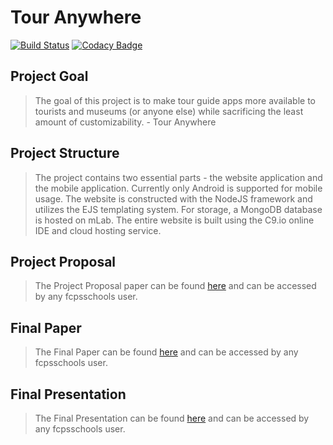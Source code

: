 # Tour Anywhere

[![Build Status](https://travis-ci.com/mma01us/tour-anywhere.svg?branch=master)](https://travis-ci.com/mma01us/tour-anywhere)
[![Codacy Badge](https://api.codacy.com/project/badge/Grade/6e21c4d9e8e64ab7bc842db435836591)](https://www.codacy.com/app/mma01us/tour-anywhere?utm_source=github.com&amp;utm_medium=referral&amp;utm_content=mma01us/tour-anywhere&amp;utm_campaign=Badge_Grade)

## Project Goal

> The goal of this project is to make tour guide apps more available to tourists and museums (or anyone else) while sacrificing the least amount of customizability. - Tour Anywhere

## Project Structure

> The project contains two essential parts - the website application and the mobile application. Currently only Android is supported for mobile usage. The website is constructed with the NodeJS framework and utilizes the EJS templating system. For storage, a MongoDB database is hosted on mLab. The entire website is built using the C9.io online IDE and cloud hosting service.

## Project Proposal

> The Project Proposal paper can be found [here](https://docs.google.com/document/d/1dIIUT3SZDJj8tq9rataSNt5NmO-lg5G2XwD13eAStcQ/edit?usp=sharing) and can be accessed by any fcpsschools user.

## Final Paper

> The Final Paper can be found [here](https://docs.google.com/document/d/18NaqAFEGBedVAQDy6jLHYSGH3-nNaLi2OA-lC-NPu-I/edit?usp=sharing) and can be accessed by any fcpsschools user.

## Final Presentation

> The Final Presentation can be found [here](https://docs.google.com/presentation/d/1dklhu7z_ZwqRYY77XikaXMZW5hk1HwlpuN_WRGeXaqY/edit?usp=sharing) and can be accessed by any fcpsschools user.